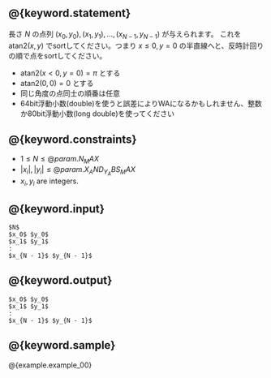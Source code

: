 ## @{keyword.statement}

長さ $N$ の点列 $(x_0, y_0), (x_1, y_1), \dots, (x_{N - 1}, y_{N - 1})$ が与えられます。
これを $\mathrm{atan2}(x, y)$ でsortしてください。つまり $x \le 0, y = 0$ の半直線へと、反時計回りの順で点をsortしてください。

- $\mathrm{atan2}(x < 0, y = 0) = \pi$ とする
- $\mathrm{atan2}(0, 0) = 0$ とする
- 同じ角度の点同士の順番は任意
- 64bit浮動小数(double)を使うと誤差によりWAになるかもしれません、整数か80bit浮動小数(long double)を使ってください


## @{keyword.constraints}

- $1 \leq N \leq @{param.N_MAX}$
- $|x_i|, |y_i| \leq @{param.X_AND_Y_ABS_MAX}$
- $x_i, y_i$ are integers.

## @{keyword.input}

```
$N$
$x_0$ $y_0$
$x_1$ $y_1$
:
$x_{N - 1}$ $y_{N - 1}$
```

## @{keyword.output}

```
$x_0$ $y_0$
$x_1$ $y_1$
:
$x_{N - 1}$ $y_{N - 1}$
```

## @{keyword.sample}

@{example.example_00}
